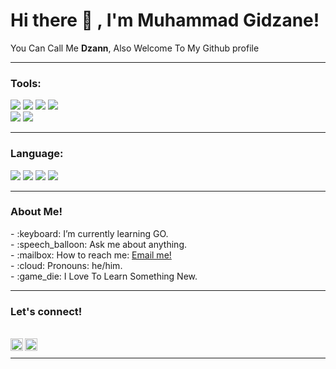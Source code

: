 # <summary><strong>Hi there :wave: , I'm Muhammad Gidzane!</strong></summary>
You Can Call Me <b>Dzann</b>, Also Welcome To My Github profile
<hr>

### <summary><strong>Tools:</strong></summary>
<p>
    <img src="https://img.shields.io/badge/Text%20Editor-Visual%20Studio%20Code-blue?&logo=visual%20studio%20code&logoColor=blue" />
    <img src="https://img.shields.io/badge/IDE-Visual_Studio-5C2D91?logo=visual-studio&logoColor=purple" /> 
    <img src="https://img.shields.io/badge/Database%20Designer-XAMPP-orange?&logo=xampp" /> 
    <img src="https://img.shields.io/badge/Design-Figma-F24E1E?&logo=figma" /> </br>
    <img src="https://img.shields.io/badge/API%20Tool-Postman-FF6C37?&logo=postman" /> 
    <img src="https://img.shields.io/badge/Database-SQL_Management_Studio-CC2927?logo=microsoft-sql-server" /> 
</p>
<hr>

### <summary><strong>Language:</strong></summary>
<p>
    <img src="https://img.icons8.com/color/48/000000/python.png" />
    <img src="https://img.icons8.com/color/48/000000/php.png" />
    <img src="https://img.icons8.com/color/48/000000/javascript.png" />
    <img src="https://img.icons8.com/color/48/000000/c-sharp-logo.png" />
</p>

<hr>

### <summary><strong>About Me!</strong></summary>
<p>
    - :keyboard: I’m currently learning GO. </br>
    - :speech_balloon: Ask me about anything.</br>
    - :mailbox: How to reach me: <a href="mailto:muhammadgidzane@gmail.com">Email me!</a><br>
    - :cloud: Pronouns: he/him. </br>
    - :game_die: I Love To Learn Something New. </br>
<!--      <img src="https://imgur.com/vB6DViw" align="right" width="200px" /> -->
</p>

<hr>

### <summary><strong>Let's connect!</strong></summary>
</br>
<a href="https://discordapp.com/users/523105610900832257">
  <img align="left" alt="Dzann's Twitter" width="20px" src="https://simpleicons.now.sh/discord/495f7e" />
</a>
<a href="https://www.instagram.com/dzaeys/">
  <img align="left" alt="Dzann's Instagram" width="20px" src="https://simpleicons.now.sh/instagram/495f7e" />
</a>
</Br>
<hr>
<!-- <a href="https://yours.com/">
  <img align="left" alt="Goo's Blog" width="20px" src="https://simpleicons.now.sh/blogger/495f7e" />
</a> -->

<!--
**Dzann/Dzann** is a ✨ _special_ ✨ repository because its `README.md` (this file) appears on your GitHub profile.

Here are some ideas to get you started:

- 🔭 I’m currently working on ...
- 🌱 I’m currently learning ...
- 👯 I’m looking to collaborate on ...
- 🤔 I’m looking for help with ...
- 💬 Ask me about ...
- 📫 How to reach me: ...
- 😄 Pronouns: ...
- ⚡ Fun fact: ...
-->
